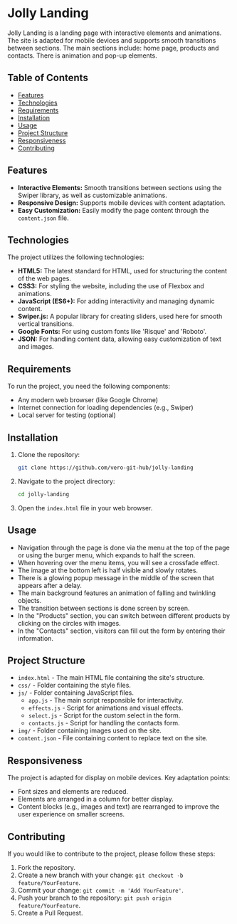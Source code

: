 # Jolly Landing

Jolly Landing is a landing page with interactive elements and animations. The site is adapted for mobile devices and supports smooth transitions between sections. The main sections include: home page, products and contacts. There is animation and pop-up elements.

## Table of Contents
- [Features](#features)
- [Technologies](#technologies)
- [Requirements](#requirements)
- [Installation](#installation)
- [Usage](#usage)
- [Project Structure](#project-structure)
- [Responsiveness](#responsiveness)
- [Contributing](#contributing)

## Features
- **Interactive Elements:** Smooth transitions between sections using the Swiper library, as well as customizable animations.
- **Responsive Design:** Supports mobile devices with content adaptation.
- **Easy Customization:** Easily modify the page content through the `content.json` file.

## Technologies
The project utilizes the following technologies:
- **HTML5:** The latest standard for HTML, used for structuring the content of the web pages.
- **CSS3:** For styling the website, including the use of Flexbox and animations.
- **JavaScript (ES6+):** For adding interactivity and managing dynamic content.
- **Swiper.js:** A popular library for creating sliders, used here for smooth vertical transitions.
- **Google Fonts:** For using custom fonts like 'Risque' and 'Roboto'.
- **JSON:** For handling content data, allowing easy customization of text and images.

## Requirements
To run the project, you need the following components:
- Any modern web browser (like Google Chrome)
- Internet connection for loading dependencies (e.g., Swiper)
- Local server for testing (optional)

## Installation

1. Clone the repository:

    ```bash
    git clone https://github.com/vero-git-hub/jolly-landing
    ```

2. Navigate to the project directory:

    ```bash
    cd jolly-landing
    ```

3. Open the `index.html` file in your web browser.

## Usage

- Navigation through the page is done via the menu at the top of the page or using the burger menu, which expands to half the screen.
- When hovering over the menu items, you will see a crossfade effect.
- The image at the bottom left is half visible and slowly rotates.
- There is a glowing popup message in the middle of the screen that appears after a delay.
- The main background features an animation of falling and twinkling objects.
- The transition between sections is done screen by screen.
- In the "Products" section, you can switch between different products by clicking on the circles with images.
- In the "Contacts" section, visitors can fill out the form by entering their information.

## Project Structure

- `index.html` - The main HTML file containing the site's structure.
- `css/` - Folder containing the style files.
- `js/` - Folder containing JavaScript files.
    - `app.js` - The main script responsible for interactivity.
    - `effects.js` - Script for animations and visual effects.
    - `select.js` - Script for the custom select in the form.
    - `contacts.js` - Script for handling the contacts form.
- `img/` - Folder containing images used on the site.
- `content.json` - File containing content to replace text on the site.

## Responsiveness

The project is adapted for display on mobile devices. Key adaptation points:

- Font sizes and elements are reduced.
- Elements are arranged in a column for better display.
- Content blocks (e.g., images and text) are rearranged to improve the user experience on smaller screens.

## Contributing

If you would like to contribute to the project, please follow these steps:

1. Fork the repository.
2. Create a new branch with your change: `git checkout -b feature/YourFeature`.
3. Commit your change: `git commit -m 'Add YourFeature'`.
4. Push your branch to the repository: `git push origin feature/YourFeature`.
5. Create a Pull Request.
